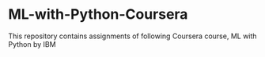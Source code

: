# ML-with-Python-Coursera
This repository contains assignments of following Coursera course, ML with Python by IBM
